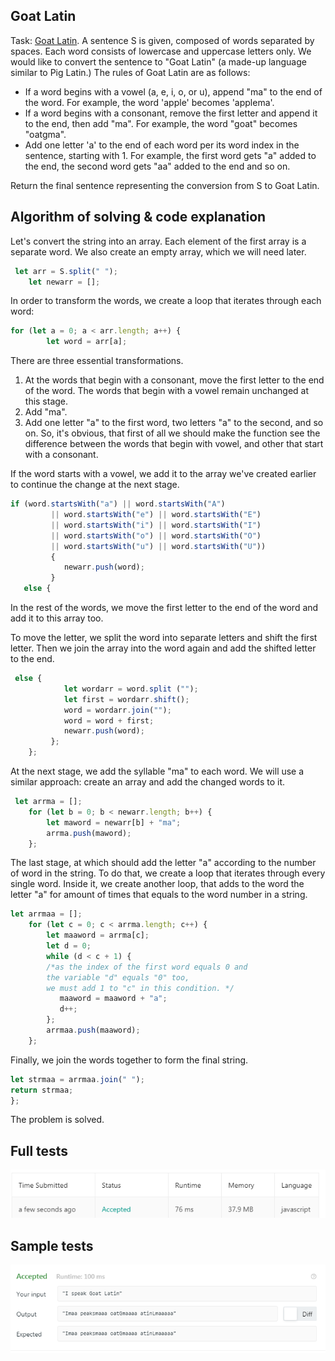 ## Goat Latin
Task: [Goat Latin](https://leetcode.com/problems/goat-latin).
A sentence S is given, composed of words separated by spaces. Each word consists of lowercase and uppercase letters only.
We would like to convert the sentence to "Goat Latin" (a made-up language similar to Pig Latin.)
The rules of Goat Latin are as follows:
- If a word begins with a vowel (a, e, i, o, or u), append "ma" to the end of the word.
For example, the word 'apple' becomes 'applema'.
 - If a word begins with a consonant, remove the first letter and append it to the end, then add "ma".
For example, the word "goat" becomes "oatgma".
 - Add one letter 'a' to the end of each word per its word index in the sentence, starting with 1.
For example, the first word gets "a" added to the end, the second word gets "aa" added to the end and so on.


Return the final sentence representing the conversion from S to Goat Latin. 

## Algorithm of solving & code explanation
Let's convert the string into an array. 
Each element of the first array is a separate word.
We also create an empty array, which we will need later.
```javascript
 let arr = S.split(" ");
    let newarr = [];
```
In order to transform the words, we create a loop that iterates through each word:
```javascript
for (let a = 0; a < arr.length; a++) {
        let word = arr[a];
```
There are three essential transformations.
1. At the words that begin with a consonant, move the first letter to the end of the word. 
The words that begin with a vowel remain unchanged at this stage.
2. Add "ma".
3. Add one letter "a" to the first word, two letters "a" to the second, and so on.
So, it's obvious, that first of all we should make the function see the difference between the words 
that begin with vowel, and other that start with a consonant.

If the word starts with a vowel, we add it to the array we've created earlier to continue the change at the next stage.
```javascript
if (word.startsWith("a") || word.startsWith("A") 
         || word.startsWith("e") || word.startsWith("E")
         || word.startsWith("i") || word.startsWith("I")
         || word.startsWith("o") || word.startsWith("O")
         || word.startsWith("u") || word.startsWith("U")) 
         {
            newarr.push(word); 
         }
   else {
```
In the rest of the words, we move the first letter to the end of the word and add it to this array too.

To move the letter, we split the word into separate letters and shift the first letter. Then we join the array into the word again and add the shifted letter to the end.
```javascript
 else {
            let wordarr = word.split ("");
            let first = wordarr.shift();
            word = wordarr.join("");
            word = word + first;
            newarr.push(word);
         };
    };
```
At the next stage, we add the syllable "ma" to each word. We will use a similar approach: create an array and add the changed words to it.
```javascript
 let arrma = [];
    for (let b = 0; b < newarr.length; b++) {
        let maword = newarr[b] + "ma";
        arrma.push(maword);
    };
```
The last stage, at which should add the letter "a" according to the number of word in the string.
To do that, we create a loop that iterates through every single word. Inside it, we create another loop, that adds to the word the letter "a" for amount of times that equals to the word number in a string.
```javascript
let arrmaa = [];
    for (let c = 0; c < arrma.length; c++) {
        let maaword = arrma[c];
        let d = 0;
        while (d < c + 1) { 
        /*as the index of the first word equals 0 and 
        the variable "d" equals "0" too, 
        we must add 1 to "c" in this condition. */
           maaword = maaword + "a"; 
           d++;
        };
        arrmaa.push(maaword);
    };
```

Finally, we join the words together to form the final string. 
```javascript
let strmaa = arrmaa.join(" ");
return strmaa;
};
```
The problem is solved.

## Full tests
![full tests](https://github.com/alisa-rogers/solved-leetcode-problems/blob/master/Goat%20Latin/full%20tests.png)

## Sample tests
![sample tests](https://github.com/alisa-rogers/solved-leetcode-problems/blob/master/Goat%20Latin/sample%20tests.PNG)

